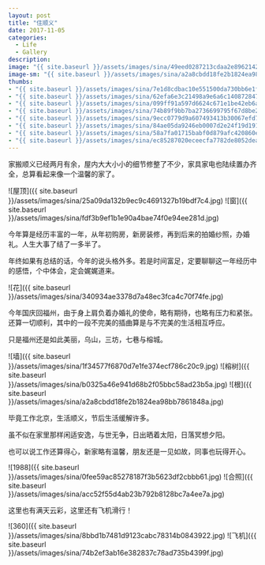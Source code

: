 ```yaml
---
layout: post
title: "住顺义"
date: 2017-11-05
categories:
  - Life
  - Gallery
description: 
image: "{{ site.baseurl }}/assets/images/sina/49eed0287213cdaa2e8962142d3beb0f.jpg"
image-sm: "{{ site.baseurl }}/assets/images/sina/a2a8cbdd18fe2b1824ea98bb7861848a.jpg"
thumbs:
- "{{ site.baseurl }}/assets/images/sina/7e1d8cdbac10e551500da730bb6e1f3d.jpg"
- "{{ site.baseurl }}/assets/images/sina/62efa6e3c21498a9e6a6c140872847ae.jpg"
- "{{ site.baseurl }}/assets/images/sina/099ff91a597d6624c671e1be42eb6a5a.jpg"
- "{{ site.baseurl }}/assets/images/sina/74b89f9bb7ba2736699795f67d8be2b5.jpg"
- "{{ site.baseurl }}/assets/images/sina/9ecc0779d9a607493413b30067efd754.jpg"
- "{{ site.baseurl }}/assets/images/sina/84ae05da9246eb0007d2e24f19d191c6.jpg"
- "{{ site.baseurl }}/assets/images/sina/58a7fa01715babf0d879afc420860e00.jpg"
- "{{ site.baseurl }}/assets/images/sina/ec85287020eceecfa7782de8052deab5.jpg"
---
```


家搬顺义已经两月有余，屋内大大小小的细节修整了不少，家具家电也陆续置办齐全，总算看起来像一个温馨的家了。

![屋顶]({{ site.baseurl }}/assets/images/sina/25a09da132b9ec9c4691327b19bdf7c4.jpg)
![窗]({{ site.baseurl }}/assets/images/sina/fdf3b9ef1b1e90a4bae74f0e94ee281d.jpg)

今年算是经历丰富的一年，从年初购房，新房装修，再到后来的拍婚纱照，办婚礼。人生大事了结了一多半了。

年终如果有总结的话，今年的说头格外多。若是时间富足，定要聊聊这一年经历中的感悟，个中体会，定会娓娓道来。

![花]({{ site.baseurl }}/assets/images/sina/340934ae3378d7a48ec3fca4c70f74fe.jpg)

今年国庆回福州，由于身上肩负着办婚礼的使命，略有期待，也略有压力和紧张。还算一切顺利，其中的一段不完美的插曲算是与不完美的生活相互呼应。

只是福州还是如此美丽，乌山，三坊，七巷与榕城。

![墙]({{ site.baseurl }}/assets/images/sina/1f34577f6870d7e1fe374ecf786c20c9.jpg)
![榕树]({{ site.baseurl }}/assets/images/sina/b0325a46e941d68b2f05bbc58ad23b5a.jpg)
![根]({{ site.baseurl }}/assets/images/sina/a2a8cbdd18fe2b1824ea98bb7861848a.jpg)

毕竟工作北京，生活顺义，节后生活缓解许多。

虽不似在家里那样闲适安逸，与世无争，日出晒着太阳，日落冥想夕阳。

也可以说工作还算得心，新家略有温馨，朋友还是一见如故，同事也玩得开心。

![1988]({{ site.baseurl }}/assets/images/sina/0fee59ac85278187f3b5623df2cbbb61.jpg)
![合照]({{ site.baseurl }}/assets/images/sina/acc52f55d4ab23b792b8128bc7a4ee7a.jpg)

这里也有满天云彩，这里还有飞机滑行！

![360]({{ site.baseurl }}/assets/images/sina/8bbd1b7481d9123cabc78314b0843922.jpg)
![飞机]({{ site.baseurl }}/assets/images/sina/74b2ef3ab16e382837c78ad735b4399f.jpg)
